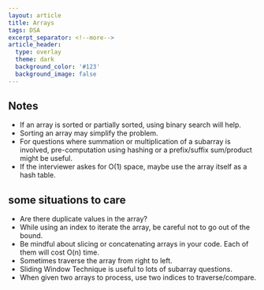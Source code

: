 ```yaml
---
layout: article
title: Arrays
tags: DSA
excerpt_separator: <!--more-->
article_header:
  type: overlay
  theme: dark
  background_color: '#123'
  background_image: false
---
```


<!--more-->

## Notes

- If an array is sorted or partially sorted, using binary search will help.
- Sorting an array may simplify the problem.
- For questions where summation or multiplication of a subarray is involved, pre-computation using hashing or a prefix/suffix sum/product might be useful.
- If the interviewer askes for O(1) space, maybe use the array itself as a hash table.

## some situations to care

- Are there duplicate values in the array?
- While using an index to iterate the array, be careful not to go out of the bound.
- Be mindful about slicing or concatenating arrays in your code. Each of them will cost O(n) time.
- Sometimes traverse the array from right to left.
- Sliding Window Technique is useful to lots of subarray questions.
- When given two arrays to process, use two indices to traverse/compare.
